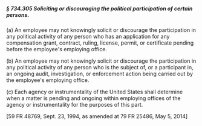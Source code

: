 ##### § 734.305 Soliciting or discouraging the political participation of certain persons. #####

(a) An employee may not knowingly solicit or discourage the participation in any political activity of any person who has an application for any compensation grant, contract, ruling, license, permit, or certificate pending before the employee's employing office.

(b) An employee may not knowingly solicit or discourage the participation in any political activity of any person who is the subject of, or a participant in, an ongoing audit, investigation, or enforcement action being carried out by the employee's employing office.

(c) Each agency or instrumentality of the United States shall determine when a matter is pending and ongoing within employing offices of the agency or instrumentality for the purposes of this part.

[59 FR 48769, Sept. 23, 1994, as amended at 79 FR 25486, May 5, 2014]